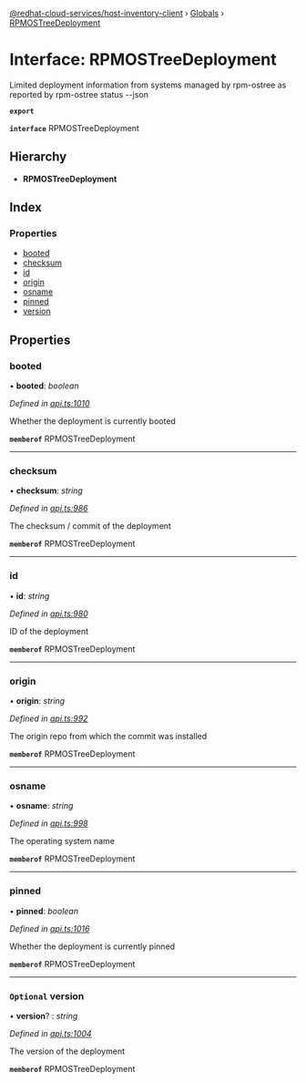 [@redhat-cloud-services/host-inventory-client](../README.md) › [Globals](../globals.md) › [RPMOSTreeDeployment](rpmostreedeployment.md)

# Interface: RPMOSTreeDeployment

Limited deployment information from systems managed by rpm-ostree as reported by rpm-ostree status --json

**`export`** 

**`interface`** RPMOSTreeDeployment

## Hierarchy

* **RPMOSTreeDeployment**

## Index

### Properties

* [booted](rpmostreedeployment.md#booted)
* [checksum](rpmostreedeployment.md#checksum)
* [id](rpmostreedeployment.md#id)
* [origin](rpmostreedeployment.md#origin)
* [osname](rpmostreedeployment.md#osname)
* [pinned](rpmostreedeployment.md#pinned)
* [version](rpmostreedeployment.md#optional-version)

## Properties

###  booted

• **booted**: *boolean*

*Defined in [api.ts:1010](https://github.com/RedHatInsights/javascript-clients/blob/master/packages/host-inventory/api.ts#L1010)*

Whether the deployment is currently booted

**`memberof`** RPMOSTreeDeployment

___

###  checksum

• **checksum**: *string*

*Defined in [api.ts:986](https://github.com/RedHatInsights/javascript-clients/blob/master/packages/host-inventory/api.ts#L986)*

The checksum / commit of the deployment

**`memberof`** RPMOSTreeDeployment

___

###  id

• **id**: *string*

*Defined in [api.ts:980](https://github.com/RedHatInsights/javascript-clients/blob/master/packages/host-inventory/api.ts#L980)*

ID of the deployment

**`memberof`** RPMOSTreeDeployment

___

###  origin

• **origin**: *string*

*Defined in [api.ts:992](https://github.com/RedHatInsights/javascript-clients/blob/master/packages/host-inventory/api.ts#L992)*

The origin repo from which the commit was installed

**`memberof`** RPMOSTreeDeployment

___

###  osname

• **osname**: *string*

*Defined in [api.ts:998](https://github.com/RedHatInsights/javascript-clients/blob/master/packages/host-inventory/api.ts#L998)*

The operating system name

**`memberof`** RPMOSTreeDeployment

___

###  pinned

• **pinned**: *boolean*

*Defined in [api.ts:1016](https://github.com/RedHatInsights/javascript-clients/blob/master/packages/host-inventory/api.ts#L1016)*

Whether the deployment is currently pinned

**`memberof`** RPMOSTreeDeployment

___

### `Optional` version

• **version**? : *string*

*Defined in [api.ts:1004](https://github.com/RedHatInsights/javascript-clients/blob/master/packages/host-inventory/api.ts#L1004)*

The version of the deployment

**`memberof`** RPMOSTreeDeployment
